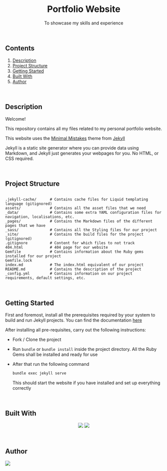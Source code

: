 <div>
    <h1 align="center">Portfolio Website</h1>
    <p align = "center">To showcase my skills and experience</p>
</div>

<br>

<div>
    <h2>Contents</h2>
    <ol>
        <li><a href="https://github.com/sayantandasgupta/portfolio#description">Description</a></li>
        <li><a href="https://github.com/sayantandasgupta/portfolio#project-structure">Project Structure</a></li>
        <li><a href="https://github.com/sayantandasgupta/portfolio#getting-started">Getting Started</a></li>
        <li><a href="https://github.com/sayantandasgupta/portfolio#built-with">Built With</a></li>
        <li><a href="https://github.com/sayantandasgupta/portfolio#author">Author</a></li>
    </ol>
</div>

<br>

<div>
    <h2>Description</h2>
    <p>Welcome!</p>
    <p>This repository contains all my files related to my personal portfolio website.</p>
    <p>This website uses the <a href="https://mmistakes.github.io/minimal-mistakes/">Minimal Mistakes</a> theme from <a href="https://jekyllrb.com/">Jekyll</a></p>
    <p>Jekyll is a static site generator where you can provide data using Markdown, and Jekyll just generates your webpages for you. No HTML, or CSS required.</p>
</div>

<br>

## Project Structure

```

.jekyll-cache/      # Contains cache files for Liquid templating language (gitignored)
assets/             # Contains all the asset files that we need
_data/              # Contains some extra YAML configuration files for navigation, localisations, etc.
_pages/             # Contains the Markdown files of the different pages that we have
_sass/              # Contains all the Styling files for our project
_site/              # Contains the build files for the project (gitignored)
.gitignore          # Content for which files to not track
404.html            # 404 page for our website
Gemfile             # Contains information about the Ruby gems installed for our project
Gemfile.lock
index.md            # The index.html equivalent of our project
README.md           # Contains the description of the project
_config.yml         # Contains information on our project requirements, default settings, etc.

```


<br>

## Getting Started

First and foremost, install all the prerequisites required by your system to build and run Jekyll projects. You can find the documentation [here](https://jekyllrb.com/docs/)

After installing all pre-requisites, carry out the following instructions:

* Fork / Clone the project
* Run `bundle` or `bundle install` inside the project directory. All the Ruby Gems shall be installed and ready for use
* After that run the following command

    ```bash
    bundle exec jekyll serve
    ```
    This should start the website if you have installed and set up everything correctly


<br>

<div>
    <h2>Built With</h2>
    <p align="center">
    <img src="https://img.shields.io/badge/Jekyll-CC0000?style=for-the-badge&logo=Jekyll&logoColor=white">
    <img src="https://img.shields.io/badge/Markdown-000000?style=for-the-badge&logo=markdown&logoColor=white">
    </p>
</div>

<br>

<div>
    <h2>Author</h2>
    <a href="https://github.com/sayantandasgupta/portfolio/graphs/contributors">
  <img src="https://contrib.rocks/image?repo=sayantandasgupta/social-media-backend" />
</a>
</div>
